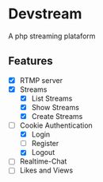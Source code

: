 # Devstream

A php streaming plataform

## Features

-   [x] RTMP server
-   [x] Streams
    -   [x] List Streams
    -   [x] Show Streams
    -   [x] Create Streams
-   [ ] Cookie Authentication
    -   [x] Login
    -   [ ] Register
    -   [x] Logout
-   [ ] Realtime-Chat
-   [ ] Likes and Views
